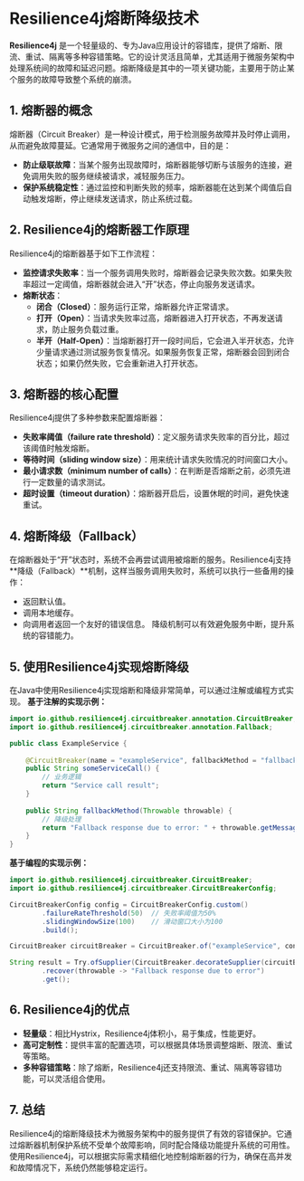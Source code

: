 # Resilience4j熔断降级技术

**Resilience4j** 是一个轻量级的、专为Java应用设计的容错库，提供了熔断、限流、重试、隔离等多种容错策略。它的设计灵活且简单，尤其适用于微服务架构中处理系统间的故障和延迟问题。熔断降级是其中的一项关键功能，主要用于防止某个服务的故障导致整个系统的崩溃。
## 1. **熔断器的概念**
熔断器（Circuit Breaker）是一种设计模式，用于检测服务故障并及时停止调用，从而避免故障蔓延。它通常用于微服务之间的通信中，目的是：
- **防止级联故障**：当某个服务出现故障时，熔断器能够切断与该服务的连接，避免调用失败的服务继续被请求，减轻服务压力。
- **保护系统稳定性**：通过监控和判断失败的频率，熔断器能在达到某个阈值后自动触发熔断，停止继续发送请求，防止系统过载。
## 2. **Resilience4j的熔断器工作原理**
Resilience4j的熔断器基于如下工作流程：
- **监控请求失败率**：当一个服务调用失败时，熔断器会记录失败次数。如果失败率超过一定阈值，熔断器就会进入“开”状态，停止向服务发送请求。
- **熔断状态**：
    - **闭合（Closed）**：服务运行正常，熔断器允许正常请求。
    - **打开（Open）**：当请求失败率过高，熔断器进入打开状态，不再发送请求，防止服务负载过重。
    - **半开（Half-Open）**：当熔断器打开一段时间后，它会进入半开状态，允许少量请求通过测试服务恢复情况。如果服务恢复正常，熔断器会回到闭合状态；如果仍然失败，它会重新进入打开状态。
## 3. **熔断器的核心配置**
Resilience4j提供了多种参数来配置熔断器：
- **失败率阈值（failure rate threshold）**：定义服务请求失败率的百分比，超过该阈值时触发熔断。
- **等待时间（sliding window size）**：用来统计请求失败情况的时间窗口大小。
- **最小请求数（minimum number of calls）**：在判断是否熔断之前，必须先进行一定数量的请求测试。
- **超时设置（timeout duration）**：熔断器开启后，设置休眠的时间，避免快速重试。
## 4. **熔断降级（Fallback）**
在熔断器处于“开”状态时，系统不会再尝试调用被熔断的服务。Resilience4j支持**降级（Fallback）**机制，这样当服务调用失败时，系统可以执行一些备用的操作：
- 返回默认值。
- 调用本地缓存。
- 向调用者返回一个友好的错误信息。
降级机制可以有效避免服务中断，提升系统的容错能力。
## 5. **使用Resilience4j实现熔断降级**
在Java中使用Resilience4j实现熔断和降级非常简单，可以通过注解或编程方式实现。
**基于注解的实现示例：**
```java
import io.github.resilience4j.circuitbreaker.annotation.CircuitBreaker;
import io.github.resilience4j.circuitbreaker.annotation.Fallback;

public class ExampleService {
    
    @CircuitBreaker(name = "exampleService", fallbackMethod = "fallbackMethod")
    public String someServiceCall() {
        // 业务逻辑
        return "Service call result";
    }
    
    public String fallbackMethod(Throwable throwable) {
        // 降级处理
        return "Fallback response due to error: " + throwable.getMessage();
    }
}
```

**基于编程的实现示例：**

```java
import io.github.resilience4j.circuitbreaker.CircuitBreaker;
import io.github.resilience4j.circuitbreaker.CircuitBreakerConfig;

CircuitBreakerConfig config = CircuitBreakerConfig.custom()
        .failureRateThreshold(50)  // 失败率阈值为50%
        .slidingWindowSize(100)    // 滑动窗口大小为100
        .build();

CircuitBreaker circuitBreaker = CircuitBreaker.of("exampleService", config);

String result = Try.ofSupplier(CircuitBreaker.decorateSupplier(circuitBreaker, () -> someServiceCall()))
        .recover(throwable -> "Fallback response due to error")
        .get();
```
## 6. **Resilience4j的优点**
- **轻量级**：相比Hystrix，Resilience4j体积小，易于集成，性能更好。
- **高可定制性**：提供丰富的配置选项，可以根据具体场景调整熔断、限流、重试等策略。
- **多种容错策略**：除了熔断，Resilience4j还支持限流、重试、隔离等容错功能，可以灵活组合使用。
## 7. **总结**
Resilience4j的熔断降级技术为微服务架构中的服务提供了有效的容错保护。它通过熔断器机制保护系统不受单个故障影响，同时配合降级功能提升系统的可用性。使用Resilience4j，可以根据实际需求精细化地控制熔断器的行为，确保在高并发和故障情况下，系统仍然能够稳定运行。
